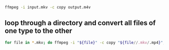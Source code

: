 
```bash
ffmpeg -i input.mkv -c copy output.m4v
```

## loop through a directory and convert all files of one type to the other

```bash
for file in *.mkv; do ffmpeg -i "${file}" -c copy "${file//.mkv/.mp4}"; done
```
